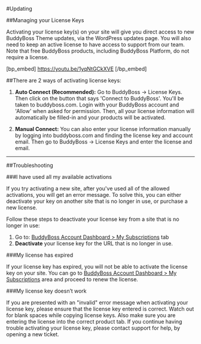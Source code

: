 #Updating

##Managing your License Keys

Activating your license key(s) on your site will give you direct access to new BuddyBoss Theme updates, via the WordPress updates page. You will also need to keep an active license to have access to support from our team. Note that free BuddyBoss products, including BuddyBoss Platform, do not require a license.

[bp_embed] https://youtu.be/1yqNtGCkXVE [/bp_embed]

##There are 2 ways of activating license keys:

1. **Auto Connect (Recommended):** Go to BuddyBoss -> License Keys. Then click on the button that says 'Connect to BuddyBoss'. You'll be taken to buddyboss.com. Login with your BuddyBoss account and 'Allow' when asked for permission. Then, all your license information will automatically be filled-in and your products will be activated.

2. **Manual Connect:** You can also enter your license information manually by logging into buddyboss.com and finding the license key and account email. Then go to BuddyBoss -> License Keys and enter the license and email.

---

##Troubleshooting

###I have used all my available activations

If you try activating a new site, after you've used all of the allowed activations, you will get an error message. To solve this, you can either deactivate your key on another site that is no longer in use, or purchase a new license.

Follow these steps to deactivate your license key from a site that is no longer in use:

1. Go to: [BuddyBoss Account Dashboard > My Subscriptions](https://www.buddyboss.com/my-account/?part=mysubscriptions) tab
2. **Deactivate** your license key for the URL that is no longer in use.

###My license has expired

If your license key has expired, you will not be able to activate the license key on your site. You can go to [BuddyBoss Account Dashboard > My Subscriptions](https://www.buddyboss.com/my-account/?part=mysubscriptions) area and proceed to renew the license.

###My license key doesn’t work

If you are presented with an "invalid" error message when activating your license key, please ensure that the license key entered is correct. Watch out for blank spaces while copying license keys. Also make sure you are entering the license into the correct product tab. If you continue having trouble activating your license key, please contact support for help, by opening a new ticket.